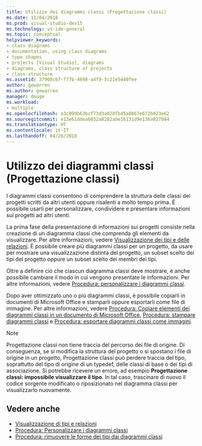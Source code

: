 ```yaml
---
title: Utilizzo dei diagrammi classi (Progettazione classi)
ms.date: 11/04/2016
ms.prod: visual-studio-dev15
ms.technology: vs-ide-general
ms.topic: conceptual
helpviewer_keywords:
- class diagrams
- documentation, using class diagrams
- type shapes
- projects [Visual Studio], diagrams
- diagrams, class structure of projects
- class structure
ms.assetid: 37908cb7-f77b-4698-a4f9-3c21e5440fee
author: gewarren
ms.author: gewarren
manager: douge
ms.workload:
- multiple
ms.openlocfilehash: a3c099b63bcf73d3a028fb45a8867e672b023e62
ms.sourcegitcommit: e13e61ddea6032a8282abe16131d9e136a927984
ms.translationtype: HT
ms.contentlocale: it-IT
ms.lasthandoff: 04/26/2018
---
```

# <a name="work-with-class-diagrams-class-designer"></a>Utilizzo dei diagrammi classi (Progettazione classi)

I diagrammi classi consentono di comprendere la struttura delle classi dei progetti scritti da altri utenti oppure risalenti a molto tempo prima. È possibile usarli per personalizzare, condividere e presentare informazioni sui progetti ad altri utenti.

La prima fase della presentazione di informazioni sui progetti consiste nella creazione di un diagramma classi che comprenda gli elementi da visualizzare. Per altre informazioni, vedere [Visualizzazione dei tipi e delle relazioni](viewing-types-and-relationships.md). È possibile creare più diagrammi classi per un progetto, da usare per mostrare una visualizzazione distinta del progetto, un subset scelto dei tipi del progetto oppure un subset scelto dei membri dei tipi.

Oltre a definire ciò che ciascun diagramma classi deve mostrare, è anche possibile cambiare il modo in cui vengono presentate le informazioni. Per altre informazioni, vedere [Procedura: personalizzare i diagrammi classi](how-to-customize-class-diagrams.md).

Dopo aver ottimizzato uno o più diagrammi classi, è possibile copiarli in documenti di Microsoft Office e stamparli oppure esportarli come file di immagine. Per altre informazioni, vedere [Procedura: Copiare elementi dei diagrammi classi in un documento di Microsoft Office](how-to-copy-class-diagram-elements-to-a-microsoft-office-document.md), [Procedura: stampare diagrammi classi](how-to-print-class-diagrams.md) e [Procedura: esportare diagrammi classi come immagini](how-to-export-class-diagrams-as-images.md).

> [!NOTE]
> Progettazione classi non tiene traccia del percorso dei file di origine. Di conseguenza, se si modifica la struttura del progetto o si spostano i file di origine in un progetto, Progettazione classi può perdere traccia del tipo, soprattutto del tipo di origine di un typedef, delle classi di base o dei tipi di associazione. Si potrebbe ricevere un errore, ad esempio **Progettazione classi: impossibile visualizzare il tipo**. In tal caso, trascinare di nuovo il codice sorgente modificato o riposizionato nel diagramma classi per visualizzarlo nuovamente.


## <a name="see-also"></a>Vedere anche

- [Visualizzazione di tipi e relazioni](viewing-types-and-relationships.md)
- [Procedura: Personalizzare i diagrammi classi](how-to-customize-class-diagrams.md)
- [Procedura: rimuovere le forme dei tipi dai diagrammi classi](http://msdn.microsoft.com/ae41897d-d066-4b8c-bb9b-05436e12ff39)